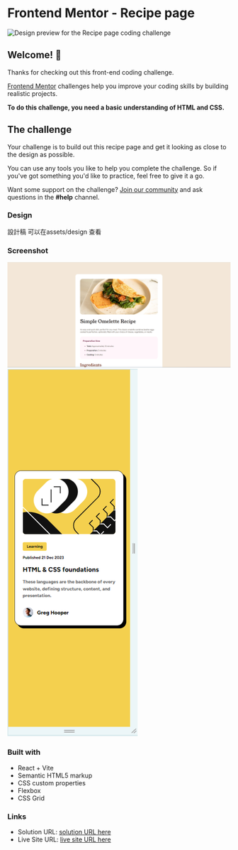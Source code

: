 # Frontend Mentor - Recipe page

![Design preview for the Recipe page coding challenge](./preview.jpg)

## Welcome! 👋

Thanks for checking out this front-end coding challenge.

[Frontend Mentor](https://www.frontendmentor.io) challenges help you improve your coding skills by building realistic projects.

**To do this challenge, you need a basic understanding of HTML and CSS.**

## The challenge

Your challenge is to build out this recipe page and get it looking as close to the design as possible.

You can use any tools you like to help you complete the challenge. So if you've got something you'd like to practice, feel free to give it a go.

Want some support on the challenge? [Join our community](https://www.frontendmentor.io/community) and ask questions in the **#help** channel.

### Design

設計稿 可以在assets/design 查看

### Screenshot

![Desktop](https://github.com/jungang0414/frontend-challenge/blob/main/vite-recipe-page-main/src/assets/design/preview.PNG)
![Mobile](https://github.com/jungang0414/frontend-challenge/blob/main/vite-blog-preview-card/public/previews-m.PNG)

### Built with 

- React + Vite
- Semantic HTML5 markup
- CSS custom properties
- Flexbox
- CSS Grid

### Links

- Solution URL: [solution URL here](https://github.com/jungang0414/frontend-challenge/tree/main/vite-recipe-page-main)
- Live Site URL: [live site URL here](https://vite-recipe-page.netlify.app/)
